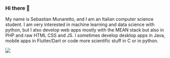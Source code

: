 ### Hi there 👋
My name is Sebastian Munaretto, and I am an Italian computer science student. I am very interested in machine learning and data science with python, but I also develop web apps mostly with the MEAN stack but also in PHP and raw HTML CSS and JS. I sometimes develop desktop apps in Java, mobile apps in Flutter/Dart or code more scientific stuff in C or in python.

<img src="https://github-readme-stats.vercel.app/api?username=SebastianMunaretto&show_icons=true&theme=dark">
